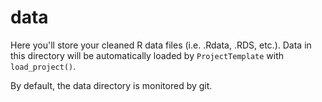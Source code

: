 # data
Here you'll store your cleaned R data files (i.e. .Rdata, .RDS, etc.). Data in 
this directory will be automatically loaded by `ProjectTemplate` with
`load_project()`.

By default, the data directory is monitored by git.
